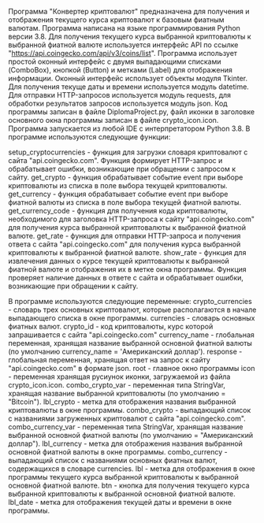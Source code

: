 Программа "Конвертер криптовалют" предназначена для получения и отображения текущего курса криптовалют к базовым фиатным валютам.
Программа написана на языке программирования Python версии 3.8. 
Для получения текущего курса выбранной криптовалюты к выбранной фиатной валюте используется интерфейс API по ссылке "https://api.coingecko.com/api/v3/coins/list".
Программа использует простой оконный интерфейс с двумя выпадающими списками (ComboBox), кнопкой (Button) и метками (Label) для отображения информации.
Оконный интерфейс использует объекты модуля Tkinter. 
Для получения текуще даты и времени используется модуль datetime. 
Для отправки HTTP-запросов используется модуль requests, для обработки результатов запросов используется модуль json.
Код программы записан в файле DiplomaProject.py, файл иконки в заголовке основного окна программы записан в файле crypto_icon.icon.
Программа запускается из любой IDE с интерпретатором Python 3.8.
В программе используются следующие функции:

setup_cryptocurrencies - функция для загрузки словаря криптовалют с сайта "api.coingecko.com". Функция формирует HTTP-запрос и обрабатывает ошибки, возникающие при обращении с запросом к сайту.
get_crypto - функция обрабатывает событие event при выборе криптовалюты из списка в поле выбора текущей криптовалюты.
get_currency - функция обрабатывает событие event при выборе фиатной валюты из списка в поле выбора текущей фиатной валюты.
get_currency_code - функция для получения кода криптовалюты, необходимого для заголовка HTTP-запроса к сайту "api.coingecko.com" для получения курса выбранной криптовалюты к выбранной фиатной валюте.
get_rate - функция для отправки HTTP-запроса и получения ответа с сайта "api.coingecko.com" для получения курса выбранной криптовалюты к выбранной фиатной валюте.
show_rate - функция для извлечения данных о курсе текущей криптовалюты к выбранной фиатной валюте и отображения их в метке окна программы. Функция проверяет наличие данных в ответе с сайта и обрабатывает ошибки, возникающие при обращении к сайту.    

В программе используются следующие переменные:
crypto_currencies - словарь трех основных криптовалют, которые располагаются в начале выпадающего списка в окне программы.
currencies - словарь основных фиатных валют.
crypto_id - код криптовалюты, курс которой запрашивается с сайта "api.coingecko.com"
currency_name - глобальная переменная, хранящая название выбранной основной фиатной валюты (по умолчанию currency_name = 'Американский доллар').
response - глобальная переменная, хранящая ответ на запрос к сайту "api.coingecko.com" в формате json. 
root -  главное окно программы
icon - переменная хранящая русиунок иконки, загружаемой из файла crypto_icon.icon.
combo_crypto_var - переменная типа StringVar, хранящая название выбранной криптовалюты (по умолчанию = "Bitcoin").
lbl_crypto - метка для отображения названия выбранной криптовалюты в окне программы.
combo_crypto - выпадающий список с названиями загруженных криптовалют с сайта "api.coingecko.com".
combo_currency_var - переменная типа StringVar, хранящая название выбранной основной фиатной валюты (по умолчанию = "Американский доллар").
lbl_currency -  метка для отображения названия выбранной основной фиатной валюты в окне программы.
combo_currency - выпадающий список с названиями основных фиатных валют, содержащихся в словаре currencies.
lbl - метка для отображения в окне программы текущего курса выбранной криптовалюты к выбранной основной фиатной валюте. 
btn - кнопка для получения текущего курса выбранной криптовалюты к выбранной основной фиатной валюте.
lbl_date - метка для отображения текущей даты и времени в окне программы.



